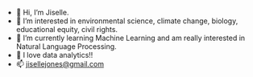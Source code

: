 - 👋 Hi, I’m Jiselle.
- 👀 I’m interested in environmental science, climate change, biology, educational equity, civil rights.
- 🌱 I’m currently learning Machine Learning and am really interested in Natural Language Processing.
- 💞️ I love data analytics!!
- 📫 jisellejones@gmail.com

<!---
jisellejones/jisellejones is a ✨ special ✨ repository because its `README.md` (this file) appears on your GitHub profile.
You can click the Preview link to take a look at your changes.
--->
